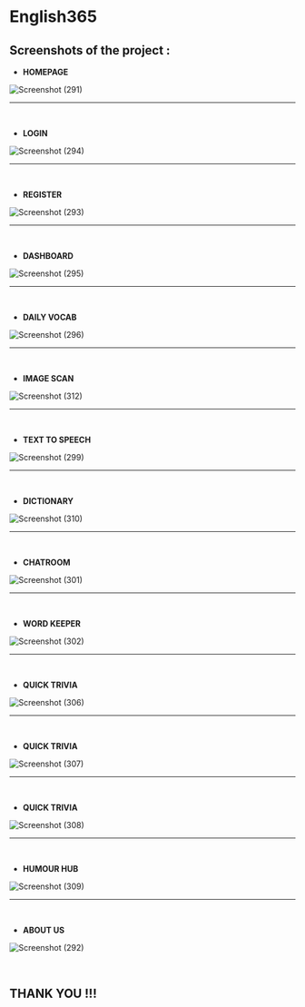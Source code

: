 # English365

## Screenshots of the project :

+  **HOMEPAGE**

![Screenshot (291)](https://github.com/shaikhumairhasan/English365/assets/121372035/bfafd740-2bde-49d9-bcb0-94e3011833a5)

<hr>
<br>

+  **LOGIN**

![Screenshot (294)](https://github.com/shaikhumairhasan/English365/assets/121372035/d2a5a2d0-1f85-4653-bd2b-5265e71967d6)

<hr>
<br>

+  **REGISTER**
  
![Screenshot (293)](https://github.com/shaikhumairhasan/English365/assets/121372035/97b392bc-84a8-4e94-90f7-fb8fd01a33fa)

<hr>
<br>

+  **DASHBOARD**
  
![Screenshot (295)](https://github.com/shaikhumairhasan/English365/assets/121372035/e1d695eb-3434-4779-852c-855723b59918)

<hr>
<br>

+  **DAILY VOCAB**
  
![Screenshot (296)](https://github.com/shaikhumairhasan/English365/assets/121372035/45e41634-9c56-4e54-823d-65ec04f49248)

<hr>
<br>

+  **IMAGE SCAN**

![Screenshot (312)](https://github.com/shaikhumairhasan/English365/assets/121372035/64ac9ef4-eeb9-4b1b-8e64-493a70fc6e09)

<hr>
<br>

+  **TEXT TO SPEECH**

![Screenshot (299)](https://github.com/shaikhumairhasan/English365/assets/121372035/a5d08836-eb85-4edf-a69d-04b2d0976936)

<hr>
<br>

+  **DICTIONARY**

![Screenshot (310)](https://github.com/shaikhumairhasan/English365/assets/121372035/ff38f71f-f1b3-4771-85b1-91d102a1de01)

<hr>
<br>

+  **CHATROOM**

![Screenshot (301)](https://github.com/shaikhumairhasan/English365/assets/121372035/6ac81593-51a7-4a83-9b77-28d64ccb0ef1)

<hr>
<br>

+  **WORD KEEPER**

![Screenshot (302)](https://github.com/shaikhumairhasan/English365/assets/121372035/91253031-d47e-4609-8b61-e9a996765b28)

<hr>
<br>

+  **QUICK TRIVIA**

![Screenshot (306)](https://github.com/shaikhumairhasan/English365/assets/121372035/7f30edf5-1f87-457f-ae98-7f31164daaec)

<hr>
<br>


+  **QUICK TRIVIA**

![Screenshot (307)](https://github.com/shaikhumairhasan/English365/assets/121372035/7804ee65-83d1-428f-b6a0-d1d27849a32e)

<hr>
<br>

+  **QUICK TRIVIA**

![Screenshot (308)](https://github.com/shaikhumairhasan/English365/assets/121372035/6f636727-bca1-4c19-8dbd-4ded5cd764dd)

<hr>
<br>

+  **HUMOUR HUB**

![Screenshot (309)](https://github.com/shaikhumairhasan/English365/assets/121372035/68e8be06-ec5a-42e5-9ce9-096460a5e042)

<hr>
<br>

+ **ABOUT US**

![Screenshot (292)](https://github.com/shaikhumairhasan/English365/assets/121372035/21b51ea3-fe7d-4a92-839b-f53841bcb908)

<br>

## THANK YOU !!!
<br>


